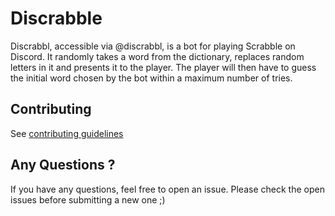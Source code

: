 # Discrabble


Discrabbl, accessible via @discrabbl, is a bot for playing Scrabble on Discord. It randomly takes a word from the dictionary, replaces random letters in it and presents it to the player. The player will then have to guess the initial word chosen by the bot within a maximum number of tries.


## Contributing

  

See [contributing guidelines]()

  

## Any Questions ?

If you have any questions, feel free to open an issue. Please check the open issues before submitting a new one ;)

